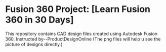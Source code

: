 # Fusion 360 Project: [Learn Fusion 360 in 30 Days]

This repository contains CAD design files created using Autodesk Fusion 360. 
Instructed by--ProductDesignOnline
(The png files will help u see the picture of designs directly.)
